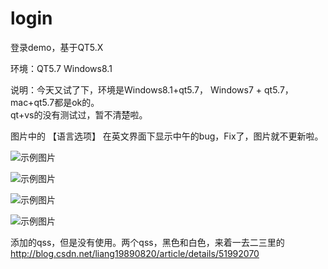 # login
登录demo，基于QT5.X

环境：QT5.7 Windows8.1


说明：今天又试了下，环境是Windows8.1+qt5.7， Windows7 + qt5.7，mac+qt5.7都是ok的。<br/>qt+vs的没有测试过，暂不清楚啦。

图片中的 【语言选项】 在英文界面下显示中午的bug，Fix了，图片就不更新啦。


![示例图片](https://github.com/leolin0518/login/blob/master/readme_doc/1.png)

![示例图片](https://github.com/leolin0518/login/blob/master/readme_doc/2.png)

![示例图片](https://github.com/leolin0518/login/blob/master/readme_doc/3.png)

![示例图片](https://github.com/leolin0518/login/blob/master/readme_doc/4.png)


添加的qss，但是没有使用。两个qss，黑色和白色，来着一去二三里的
http://blog.csdn.net/liang19890820/article/details/51992070
